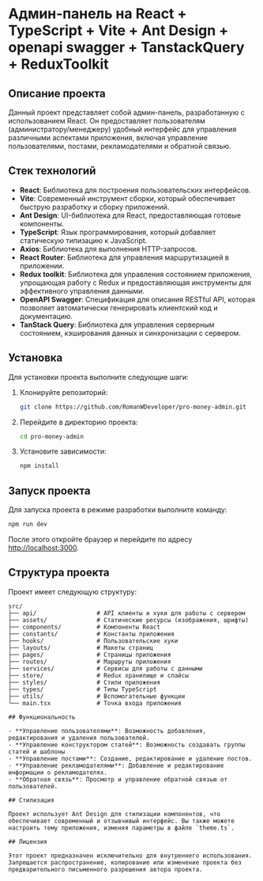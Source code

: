 # Админ-панель на React + TypeScript + Vite + Ant Design + openapi swagger + TanstackQuery + ReduxToolkit

## Описание проекта

Данный проект представляет собой админ-панель, разработанную с использованием React. 
Он предоставляет пользователям (администратору/менеджеру) удобный интерфейс для управления различными аспектами приложения, включая управление пользователями, постами, рекламодателями и обратной связью.

## Стек технологий

- **React**: Библиотека для построения пользовательских интерфейсов.
- **Vite**: Современный инструмент сборки, который обеспечивает быструю разработку и сборку приложений.
- **Ant Design**: UI-библиотека для React, предоставляющая готовые компоненты.
- **TypeScript**: Язык программирования, который добавляет статическую типизацию к JavaScript.
- **Axios**: Библиотека для выполнения HTTP-запросов.
- **React Router**: Библиотека для управления маршрутизацией в приложении.
- **Redux toolkit**: Библиотека для управления состоянием приложения, упрощающая работу с Redux и предоставляющая инструменты для эффективного управления данными.
- **OpenAPI Swagger**: Спецификация для описания RESTful API, которая позволяет автоматически генерировать клиентский код и документацию.
- **TanStack Query**: Библиотека для управления серверным состоянием, кэширования данных и синхронизации с сервером.

## Установка

Для установки проекта выполните следующие шаги:

1. Клонируйте репозиторий:

   ```bash
   git clone https://github.com/RomanWDeveloper/pro-money-admin.git
   ```

2. Перейдите в директорию проекта:

   ```bash
   cd pro-money-admin
   ```

3. Установите зависимости:

   ```bash
   npm install
   ```

## Запуск проекта

Для запуска проекта в режиме разработки выполните команду:

```bash
npm run dev
```

После этого откройте браузер и перейдите по адресу [http://localhost:3000](http://localhost:3000).

## Структура проекта

Проект имеет следующую структуру:

```
src/
├── api/                 # API клиенты и хуки для работы с сервером
├── assets/              # Статические ресурсы (изображения, шрифты)
├── components/          # Компоненты React
├── constants/           # Константы приложения
├── hooks/               # Пользовательские хуки
├── layouts/             # Макеты страниц
├── pages/               # Страницы приложения
├── routes/              # Маршруты приложения
├── services/            # Сервисы для работы с данными
├── store/               # Redux хранилище и слайсы
├── styles/              # Стили приложения
├── types/               # Типы TypeScript
├── utils/               # Вспомогательные функции
└── main.tsx             # Точка входа приложения

## Функциональность

- **Управление пользователями**: Возможность добавления, редактирования и удаления пользователей.
- **Управление конструктором статей**: Возможность создавать группы статей и шаблоны
- **Управление постами**: Создание, редактирование и удаление постов.
- **Управление рекламодателями**: Добавление и редактирование информации о рекламодателях.
- **Обратная связь**: Просмотр и управление обратной связью от пользователей.

## Стилизация

Проект использует Ant Design для стилизации компонентов, что обеспечивает современный и отзывчивый интерфейс. Вы также можете настроить тему приложения, изменяя параметры в файле `theme.ts`.

## Лицензия

Этот проект предназначен исключительно для внутреннего использования. Запрещается распространение, копирование или изменение проекта без предварительного письменного разрешения автора проекта.